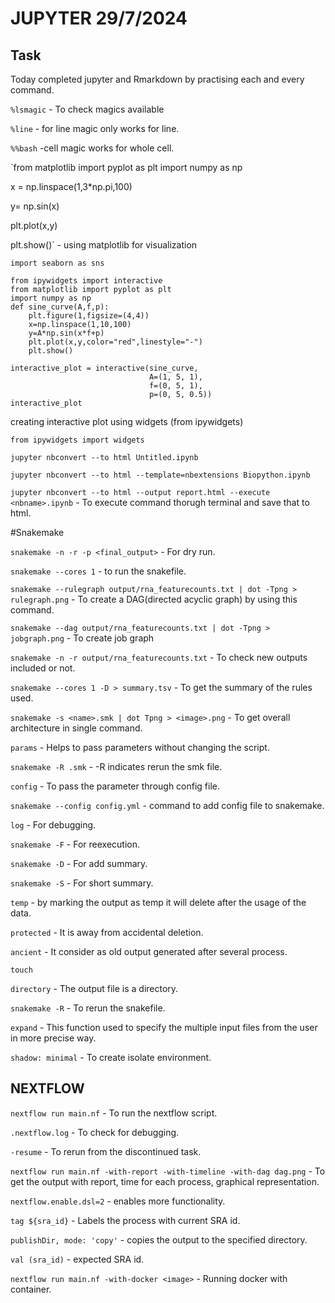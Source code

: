 # JUPYTER                                     29/7/2024

## Task

Today completed jupyter and Rmarkdown by practising each and every command.

`%lsmagic` - To check magics available

`%line` - for line magic only works for line.

`%%bash` -cell magic works for whole cell.

`from matplotlib import pyplot as plt
import numpy as np

x = np.linspace(1,3*np.pi,100)

y= np.sin(x)

plt.plot(x,y)

plt.show()` - using matplotlib for visualization

`import seaborn as sns`
```
from ipywidgets import interactive 
from matplotlib import pyplot as plt
import numpy as np
def sine_curve(A,f,p):
    plt.figure(1,figsize=(4,4))
    x=np.linspace(1,10,100)
    y=A*np.sin(x*f+p)
    plt.plot(x,y,color="red",linestyle="-")
    plt.show()
```
```
interactive_plot = interactive(sine_curve, 
                               A=(1, 5, 1), 
                               f=(0, 5, 1), 
                               p=(0, 5, 0.5))
interactive_plot
```

creating interactive plot using widgets (from ipywidgets)


`from ipywidgets import widgets`

`jupyter nbconvert --to html Untitled.ipynb`

`jupyter nbconvert --to html --template=nbextensions Biopython.ipynb` 

`jupyter nbconvert --to html --output report.html --execute <nbname>.ipynb` - To execute command thorugh terminal and save that to html.

#Snakemake

`snakemake -n -r -p <final_output>` - For dry run.

`snakemake --cores 1` - to run the snakefile.

`snakemake --rulegraph output/rna_featurecounts.txt | dot -Tpng > rulegraph.png` - To create a DAG(directed acyclic graph) by using this command.

`snakemake --dag output/rna_featurecounts.txt | dot -Tpng > jobgraph.png` - To create job graph

`snakemake -n -r output/rna_featurecounts.txt` - To check new outputs included or not.

`snakemake --cores 1 -D > summary.tsv` - To get the summary of the rules used.

`snakemake -s <name>.smk | dot Tpng > <image>.png` - To get overall architecture in single command.

`params` - Helps to pass parameters without changing the script.

`snakemake -R .smk` - -R indicates rerun the smk file.

`config` - To pass the parameter through config file.

`snakemake --config config.yml` - command to add config file to snakemake.

`log` - For debugging.

`snakemake -F` - For reexecution.

`snakemake -D` - For add summary.

`snakemake -S` - For short summary.

`temp` - by marking the output as temp it will delete after the usage of the data.

`protected` - It is away from accidental deletion.

`ancient` - It consider as old output generated after several process.

`touch` 

`directory` - The output file is a directory.

`snakemake -R` - To rerun the snakefile.

`expand` - This function used to specify the multiple input files from the user in more precise way.

`shadow: minimal` - To create isolate environment.

## NEXTFLOW

`nextflow run main.nf` - To run the nextflow script.

`.nextflow.log` - To check for debugging.

`-resume` - To rerun from the discontinued task.

`nextflow run main.nf -with-report -with-timeline -with-dag dag.png` - To get the output with report, time for each process, graphical representation.

`nextflow.enable.dsl=2` - enables more functionality.

`tag ${sra_id}` - Labels the process with current SRA id.

`publishDir, mode: 'copy'` - copies the output to the specified directory.

`val (sra_id)` - expected SRA id.

`nextflow run main.nf -with-docker <image>` - Running docker with container.



